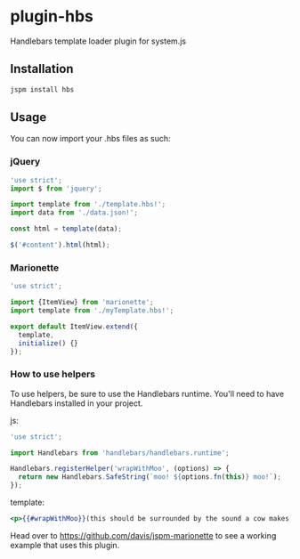 # plugin-hbs
Handlebars template loader plugin for system.js

## Installation

```bash
jspm install hbs
```

## Usage

You can now import your .hbs files as such:

### jQuery
```javascript
'use strict';
import $ from 'jquery';

import template from './template.hbs!';
import data from './data.json!';

const html = template(data);

$('#content').html(html);
```

### Marionette
```javascript
'use strict';

import {ItemView} from 'marionette';
import template from './myTemplate.hbs!';

export default ItemView.extend({
  template,
  initialize() {}
});
```

### How to use helpers
To use helpers, be sure to use the Handlebars runtime. You'll need to have Handlebars installed in your project.

js:
```javascript
'use strict';

import Handlebars from 'handlebars/handlebars.runtime';

Handlebars.registerHelper('wrapWithMoo', (options) => {
  return new Handlebars.SafeString(`moo! ${options.fn(this)} moo!`);
});
```

template:
```handlebars
<p>{{#wrapWithMoo}}(this should be surrounded by the sound a cow makes){{/wrapWithMoo}}</p>
```

Head over to https://github.com/davis/jspm-marionette to see a working example that uses this plugin.
